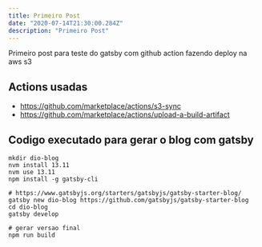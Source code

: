 ```yaml
---
title: Primeiro Post
date: "2020-07-14T21:30:00.284Z"
description: "Primeiro Post"
---
```


Primeiro post para teste do gatsby com github action fazendo deploy na aws s3

## Actions usadas
 - https://github.com/marketplace/actions/s3-sync
 - https://github.com/marketplace/actions/upload-a-build-artifact


## Codigo executado para gerar o blog com gatsby

```shell
mkdir dio-blog
nvm install 13.11
nvm use 13.11
npm install -g gatsby-cli 

# https://www.gatsbyjs.org/starters/gatsbyjs/gatsby-starter-blog/
gatsby new dio-blog https://github.com/gatsbyjs/gatsby-starter-blog
cd dio-blog
gatsby develop

# gerar versao final
npm run build
```
